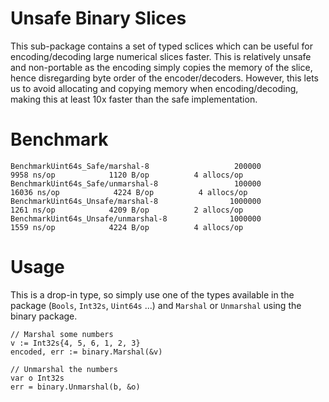 # Unsafe Binary Slices

This sub-package contains a set of typed sclices which can be useful for encoding/decoding large numerical slices faster. This is relatively unsafe and non-portable as the encoding simply copies the memory of the slice, hence disregarding byte order of the encoder/decoders. However, this lets us to avoid allocating and copying memory when encoding/decoding, making this at least 10x faster than the safe implementation. 


# Benchmark

```
BenchmarkUint64s_Safe/marshal-8                   200000              9958 ns/op            1120 B/op          4 allocs/op
BenchmarkUint64s_Safe/unmarshal-8                 100000             16036 ns/op            4224 B/op          4 allocs/op
BenchmarkUint64s_Unsafe/marshal-8                1000000              1261 ns/op            4209 B/op          2 allocs/op
BenchmarkUint64s_Unsafe/unmarshal-8              1000000              1559 ns/op            4224 B/op          4 allocs/op
```

# Usage
This is a drop-in type, so simply use one of the types available in the package (`Bools`, `Int32s`, `Uint64s` ...) and `Marshal` or `Unmarshal` using the binary package.
```
// Marshal some numbers
v := Int32s{4, 5, 6, 1, 2, 3}
encoded, err := binary.Marshal(&v)

// Unmarshal the numbers
var o Int32s
err = binary.Unmarshal(b, &o)
```

